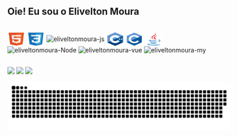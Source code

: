 ## Oie! Eu sou o Elivelton Moura
<!--
<div align="center">
  <a href="https://github.com/Eliveltonmoura">
  <img height="150em" src="https://github-readme-stats.vercel.app/api?username=Eliveltonmoura&show_icons=true&theme=dark&include_all_commits=true&count_private=true"/>
  <img height="150em" src="https://github-readme-stats.vercel.app/api/top-langs/?username=eliveltonmoura&layout=compact&langs_count=7&theme=dark"/>
</div> -->
  <div style="display: inline_block"><br>
  <img align="center" alt="eliveltonmoura-HTML" height="30"width="40" src="https://raw.githubusercontent.com/devicons/devicon/master/icons/html5/html5-original.svg">
  <img align="center" alt="eliveltonmoura-CSS" height="30"width="40" src="https://raw.githubusercontent.com/devicons/devicon/master/icons/css3/css3-original.svg">
     <img align="center" alt="eliveltonmoura-js" height="30"width="40" src="https://encrypted-tbn0.gstatic.com/images?q=tbn:ANd9GcQu944ETiv6wABQ79Ra580ZiuqxrMHwNP5WSQ&s">
  <img align="center" alt="eliveltonmoura-C++" height="30"width="40" src="https://raw.githubusercontent.com/devicons/devicon/master/icons/cplusplus/cplusplus-original.svg" >  <img align="center" alt="eliveltonmoura-C" height="30"width="40" src="https://raw.githubusercontent.com/devicons/devicon/master/icons/c/c-original.svg" >
  <img align="center" alt="eliveltonmoura-java" height="30"width="40" src="https://raw.githubusercontent.com/devicons/devicon/master/icons/java/java-original.svg">
  <img align="center" alt="eliveltonmoura-Node" height="40"width="50" src="https://www.svgrepo.com/show/376337/node-js.svg">
   <img align="center" alt="eliveltonmoura-vue" height="30"width="40" src="https://www.svgrepo.com/show/354528/vue.svg">
    <img align="center" alt="eliveltonmoura-my" height="30"width="40" src="https://www.svgrepo.com/show/354099/mysql.svg">
    
</div> 
  
 ##  
  <div> 
  <a href="https://www.youtube.com/c/EliveltonMoura_js" target="_blank"><img src="https://img.shields.io/badge/YouTube-FF0000?style=for-the-badge&logo=youtube&logoColor=white"    target="_blank"></a>
  <a href="https://www.instagram.com/eliveltonmoura10/" target="_blank"><img src="https://img.shields.io/badge/-Instagram-%23E4405F?style=for-the-badge&logo=instagram&logoColor=white" target="_blank"></a>
    <a href="https://www.linkedin.com/in/elivelton-moura-5b5a11b5/" target="_blank"><img src="https://img.shields.io/badge/-LinkedIn-%230077B5?style=for-the-badge&logo=linkedin&logoColor=white" target="_blank"></a> 

    
 ![Snake animation](https://github.com/eliveltonmoura/eliveltonmoura/blob/output/github-contribution-grid-snake.svg)
 
</div>
